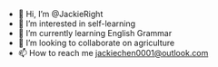 - 👋 Hi, I’m @JackieRight
- 👀 I’m interested in self-learning
- 🌱 I’m currently learning English Grammar
- 💞️ I’m looking to collaborate on agriculture
- 📫 How to reach me jackiechen0001@outlook.com

<!---
JackieRight/JackieRight is a ✨ special ✨ repository because its `README.md` (this file) appears on your GitHub profile.
You can click the Preview link to take a look at your changes.
--->
